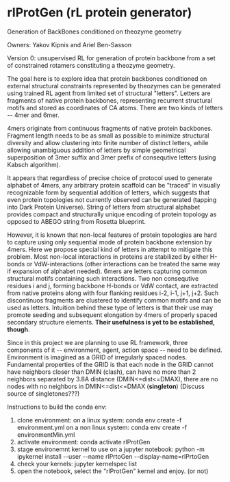 # rlProtGen (rL protein generator)
Generation of BackBones conditioned on theozyme geometry

Owners: Yakov Kipnis and Ariel Ben-Sasson

Version 0: unsupervised RL for generation of protein backbone from a set of constrained rotamers constituting a theozyme geometry.

The goal here is to explore idea that protein backbones conditioned on external structural constraints represented by theozymes can be generated using trained RL agent from limited set of structural "letters". Letters are fragments of native protein backbones, representing recurrent structural motifs and stored as coordinates of CA atoms. There are two kinds of letters -- 4mer and 6mer.

4mers originate from continuous fragments of native protein backbones. Fragment length needs to be as small as possible to minimize structural diversity and allow clustering into finite number of distinct letters, while allowing unambiguous addition of letters by simple geometrical superposition of 3mer suffix and 3mer prefix of consequtive letters (using Kabsch algorithm).

It appears that regardless of precise choice of protocol used to generate alphabet of 4mers, any arbitrary protein scaffold can be "traced" in visually recognizable form by sequential addition of letters, which suggests that even protein topologies not currently observed can be generated (tapping into Dark Protein Universe). String of letters from structural alphabet provides compact and structurally unique encoding of protein topology as opposed to ABEGO string from Rosetta blueprint.

However, it is known that non-local features of protein topologies are hard to capture using only sequential mode of protein backbone extension by 4mers. Here we propose special kind of letters in attempt to mitigate this problem. Most non-local interactions in proteins are stabilized by either H-bonds or VdW-interactions (other interactions can be treated the same way if expansion of alphabet needed). 6mers are letters capturing common structural motifs containing such interactions. Two non consequtive residues i and j, forming backbone H-bonds or VdW contact, are extracted from native proteins along with four flanking residues i-2, i-1, j+1, j+2. Such discontinuos fragments are clustered to identify common motifs and can be used as letters. Intuition behind these type of letters is that their use may promote seeding and subsequent elongation by 4mers of properly spaced secondary structure elements.  **Their usefulness is yet to be established, though**.

Since in this project we are planning to use RL framework, three components of it -- environment, agent, action space -- need to be defined.
Environment is imagined as a GRID of irregularly spaced nodes. Fundamental properties of the GRID is that each node in the GRID cannot have neighbors closer than DMIN (clash), can have no more than 2 neighbors separated by 3.8A distance (DMIN<=dist<=DMAX), there are no nodes with no neighbors in DMIN<=dist<=DMAX (**singleton**) (Discuss source of singletones???)


Instructions to build the conda env:
1.  clone environment:
    on a linux system:  conda env create -f environment.yml
    on a non linux system: conda env create -f environmentMin.yml
2.  activate environment:
    conda activate rlProtGen
3.  stage environemnt kernel to use on a jupyter notebook:
    python -m ipykernel install --user --name rlPrtoGen --display-name=rlPrtoGen
4.  check your kernels:
    jupyter kernelspec list
5.  open the notebook, select the "rlProtGen" kernel and enjoy. (or not)

